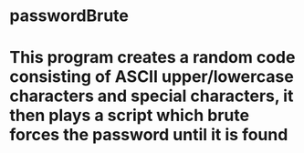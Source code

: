# passwordBrute
# This program creates a random code consisting of ASCII upper/lowercase characters and special characters, it then plays a script which brute forces the password until it is found
